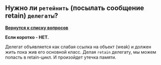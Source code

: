 ## Нужно ли `ретейнить` (посылать сообщение retain) `делегаты`?

[**Вернутся к списку вопросов**](https://github.com/Torlopov-Andrey/hh_interview_ios/blob/master/readme.md)

**Если коротко - НЕТ.**

Делегат объявляется как слабая ссылка на объект (weak) и должен жить пока жив его основной класс.
Делая `retain` делегату, мы можем попасть в retain-цикл. И произойдет утечка памяти.
